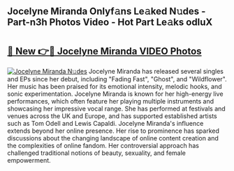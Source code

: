 ## Jocelyne Miranda Onlyf𝚊ns Le𝚊ked N𝚞des - Part-n3h Photos Video - Hot Part Le𝚊ks odIuX

# <h2><a href="http://ab41080.deff.icu/?id=Jocelyne+Miranda">🔗 New 👉🔴 Jocelyne Miranda VIDEO Photos</a></h2>

[![Jocelyne Miranda N𝚞des](https://i.imgur.com/rIISA9y.gif)](http://ab41080.deff.icu/?id=Jocelyne+Miranda)
Jocelyne Miranda has released several singles and EPs since her debut, including "Fading Fast", "Ghost", and "Wildflower". Her music has been praised for its emotional intensity, melodic hooks, and sonic experimentation. Jocelyne Miranda is known for her high-energy live performances, which often feature her playing multiple instruments and showcasing her impressive vocal range. She has performed at festivals and venues across the UK and Europe, and has supported established artists such as Tom Odell and Lewis Capaldi. Jocelyne Miranda's influence extends beyond her online presence. Her rise to prominence has sparked discussions about the changing landscape of online content creation and the complexities of online fandom. Her controversial approach has challenged traditional notions of beauty, sexuality, and female empowerment.
